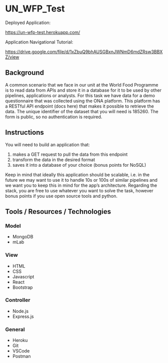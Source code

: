 # UN_WFP_Test

Deployed Application:

https://un-wfp-test.herokuapp.com/

Application Navigational Tutorial:

https://drive.google.com/file/d/1xZbuQ9bhAUSGBxnJWNmD6mdZRsw3BBXZ/view

## Background
A common scenario that we face in our unit at the World Food Programme is to read data
from APIs and store it in a database for it to be used by other pipelines, applications or
analysts. For this task we have data for a demo questionnaire that was collected using the
ONA platform. This platform has a RESTful API endpoint (docs here) that makes it possible to
retrieve the data. The unique identifier of the dataset that you will need is 185260. The form
is public, so no authentication is required. 

## Instructions
You will need to build an application that:
1. makes a GET request to pull the data from this endpoint
2. transform the data in the desired format
3. saves it into a database of your choice (bonus points for NoSQL)

Keep in mind that ideally this application should be scalable, i.e. in the future we may want
to use it to handle 10s or 100s of similar pipelines and we want you to keep this in mind for
the app’s architecture. Regarding the stack, you are free to use whatever you want to solve the task, however
bonus points if you use open source tools and python.

## Tools / Resources / Technologies
### Model
* MongoDB
* mLab

### View
* HTML
* CSS
* Javascript
* React
* Bootstrap

### Controller
* Node.js
* Express.js

### General
* Heroku
* Git
* VSCode
* Postman

